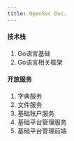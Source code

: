 ```yaml
---
title: OpenSvc Doc.
---
```


#### 技术栈
1. Go语言基础
2. Go语言相关框架

#### 开放服务
1. 字典服务
2. 文件服务
3. 基础账户服务
4. 基础平台管理服务
5. 基础平台管理前端